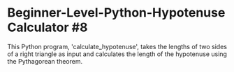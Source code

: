 # Beginner-Level-Python-Hypotenuse Calculator #8
 This Python program, 'calculate_hypotenuse', takes the lengths of two sides of a right triangle as input and calculates the length of the hypotenuse using the Pythagorean theorem. 
